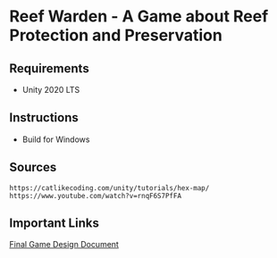 # Reef Warden - A Game about Reef Protection and Preservation
## Requirements
- Unity 2020 LTS

## Instructions
- Build for Windows

## Sources
```
https://catlikecoding.com/unity/tutorials/hex-map/
https://www.youtube.com/watch?v=rnqF6S7PfFA
```

## Important Links
[Final Game Design Document](https://docs.google.com/document/d/19ao2h-TXHOEv0M6ZNG7mHmcw25SVbVLa5tEHVx3JDgo/edit?usp=sharing)